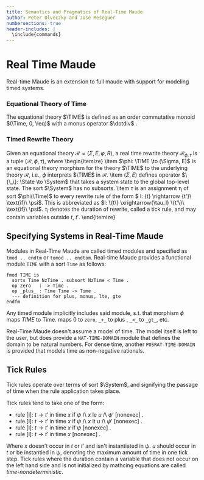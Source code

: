 ```yaml
---
title: Semantics and Pragmatics of Real-Time Maude
author: Peter Olveczky and Jose Meseguer
numbersections: true
header-includes: |
  \include{commands}
---
```


Real Time Maude
===============

Real-time Maude is an extension to full maude with support for modeling timed systems.


### Equational Theory of Time
  The equational theory $\TIME$ is defined as an order commutative monoid
  $(\Time, 0, \leq)$ with a monus operator  $\dotdiv$ .

### Timed Rewrite Theory
Given an equational theory $\mathcal{R} = \left( \Sigma, E, \varphi, R \right)$, a
  real time rewrite theory $\mathcal{R}_{\phi, \tau}$ is a tuple
  $\left(\mathcal{R}, \phi, \tau \right)$, where
  \begin{itemize}
    \item $\phi: \TIME \to (\Sigma, E)$ is an equational theory
      morphism for the theory $\TIME$ to the underlying theory $\mathcal{R}$,
      i.e., $\phi$ interprets $\TIME$ in $\mathcal{R}$.
    \item $(\Sigma, E)$ defines operator $\{\_\}: \State \to \System$ that takes
      a system state to the global top-level state. The sort $\System$ has no
      subsorts.
    \item $\tau$ is an assignment $\tau_l$ of sort $\phi(\Time)$ to every rewrite rule
      of the form $ l: \{t\}  \rightarrow \{t'\}\ \text{if}\ \psi$. This is
      abbreviated as $l: \{t\} \xrightarrow{\tau_l} \{t'\}\ \text{if}\ \psi$.
      $\tau_l$ denotes the duration of rewrite, called a tick rule, and may
      contain variables outside $t$, $t'$.
  \end{itemize}

Specifying Systems in Real-Time Maude
--------------------------------------
Modules in Real-Time Maude are called timed modules and specified as
`tmod .. endtm` or `tomod .. endtom`.
Real-time Maude provides a functional module `TIME` with a sort `Time` as
follows:
```
fmod TIME is
  sorts Time NzTime . subsort NzTime < Time .
  op zero   : -> Time .
  op _plus_ : Time Time -> Time .
  --- definition for plus, monus, lte, gte
endfm
```

Any timed module implicitly includes said module, s.t. that morphism $\phi$
maps $\textit{TIME}$ to $\text{Time}$. maps 0 to `zero`, `_+_` to $\text{plus}$
, `_<_` to `_gt_`, etc.

Real-Time Maude doesn't assume a model of time. The model itself is left to the
user, but does provide a `NAT-TIME-DOMAIN` module that defines the domain to be
natural numbers. For dense time, another `POSRAT-TIME-DOMAIN` is provided that
models time as non-negative rationals.

Tick Rules
----------
Tick rules operate over terms of sort $\System$, and signifying the passage of
time when the rule application takes place.

Tick rules tend to take one of the form:

 - rule [l]: $t \rightarrow t'$ in time $x$ if $\psi$ /\\ $x$ le $u$ /\\ $\psi'$ [nonexec] .
 - rule [l]: $t \rightarrow t'$ in time $x$ if $\psi$ /\\ $x$ lt $u$ /\\ $\psi'$ [nonexec] .
 - rule [l]: $t \rightarrow t'$ in time $x$ if $\psi$ [nonexec] .
 - rule [l]: $t \rightarrow t'$ in time $x$ [nonexec] .

Where $x$ doesn't occur in $t$ or $t'$ and isn't instantiated in $\psi$.
$u$ should occur in $t$ or be instantied in $\psi$, denoting the maximum amount
of time in one tick step. Tick rules where the duration contain a variable that
does not occur on the left hand side and is not initialized by mathcing
equations are called *time-nondeterministic*.
